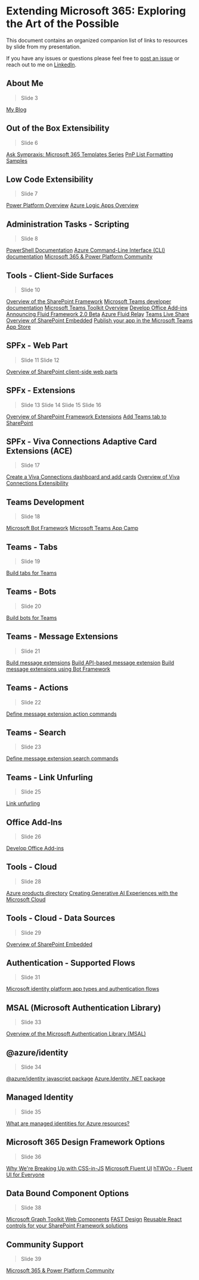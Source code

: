 # Extending Microsoft 365: Exploring the Art of the Possible

This document contains an organized companion list of links to resources by slide from my presentation.

If you have any issues or questions please feel free to [post an issue](https://github.com/juliemturner/Public-Samples/issues) or reach out to me on [LinkedIn](https://www.linkedin.com/in/juliemturner/).

## About Me

>Slide 3

[My Blog](https://julieturner.net/me)

## Out of the Box Extensibility

>Slide 6

[Ask Sympraxis: Microsoft 365 Templates Series](https://www.sympraxisconsulting.com/series/microsoft-365-templates/)
[PnP List Formatting Samples](https://pnp.github.io/List-Formatting/)

## Low Code Extensibility

>Slide 7

[Power Platform Overview](https://www.microsoft.com/en-us/power-platform/)
[Azure Logic Apps Overview](https://azure.microsoft.com/en-us/products/logic-apps/)

## Administration Tasks - Scripting

>Slide 8

[PowerShell Documentation](https://learn.microsoft.com/en-us/powershell/)
[Azure Command-Line Interface (CLI) documentation](https://learn.microsoft.com/en-us/cli/azure/)
[Microsoft 365 & Power Platform Community](https://pnp.github.io/)

## Tools - Client-Side Surfaces

>Slide 10

[Overview of the SharePoint Framework](https://learn.microsoft.com/en-us/sharepoint/dev/spfx/sharepoint-framework-overview)
[Microsoft Teams developer documentation](https://learn.microsoft.com/en-us/microsoftteams/platform/mstdd-landing)
[Microsoft Teams Toolkit Overview](https://learn.microsoft.com/en-us/microsoftteams/platform/toolkit/teams-toolkit-fundamentals)
[Develop Office Add-ins](https://learn.microsoft.com/en-us/office/dev/add-ins/develop/develop-overview)
[Announcing Fluid Framework 2.0 Beta](https://devblogs.microsoft.com/microsoft365dev/announcing-fluid-framework-2-0-beta/)
[Azure Fluid Relay](https://azure.microsoft.com/en-ca/products/fluid-relay/)
[Teams Live Share](https://developer.microsoft.com/en-us/microsoft-teams/liveshare)
[Overview of SharePoint Embedded](https://learn.microsoft.com/en-us/sharepoint/dev/embedded/overview)
[Publish your app in the Microsoft Teams App Store](https://www.youtube.com/watch?v=IQf2Zs9Mob8)

## SPFx - Web Part

>Slide 11
>Slide 12

[Overview of SharePoint client-side web parts](https://learn.microsoft.com/en-us/sharepoint/dev/spfx/web-parts/overview-client-side-web-parts)

## SPFx - Extensions

>Slide 13
>Slide 14
>Slide 15
>Slide 16

[Overview of SharePoint Framework Extensions](https://learn.microsoft.com/en-us/sharepoint/dev/spfx/extensions/overview-extensions)
[Add Teams tab to SharePoint](https://learn.microsoft.com/en-us/microsoftteams/platform/tabs/how-to/tabs-in-sharepoint#introduction)

## SPFx - Viva Connections Adaptive Card Extensions (ACE)

>Slide 17

[Create a Viva Connections dashboard and add cards](https://learn.microsoft.com/en-us/viva/connections/create-dashboard)
[Overview of Viva Connections Extensibility](https://learn.microsoft.com/en-us/sharepoint/dev/spfx/viva/overview-viva-connections)

## Teams Development

>Slide 18

[Microsoft Bot Framework](https://dev.botframework.com/)
[Microsoft Teams App Camp](https://microsoft.github.io/app-camp/)

## Teams - Tabs

>Slide 19

[Build tabs for Teams](https://learn.microsoft.com/en-us/microsoftteams/platform/tabs/what-are-tabs?tabs=desktop%2Cdesktop1%2Cpersonal)

## Teams - Bots

>Slide 20

[Build bots for Teams](https://learn.microsoft.com/en-us/microsoftteams/platform/bots/what-are-bots)

## Teams - Message Extensions

>Slide 21

[Build message extensions](https://learn.microsoft.com/en-us/microsoftteams/platform/messaging-extensions/what-are-messaging-extensions?tabs=desktop)
[Build API-based message extension](https://learn.microsoft.com/en-us/microsoftteams/platform/messaging-extensions/build-api-based-message-extension?tabs=developer-portal-for-teams%2Cnew-api%2Cnew-api2)
[Build message extensions using Bot Framework](https://learn.microsoft.com/en-us/microsoftteams/platform/messaging-extensions/build-bot-based-message-extension?tabs=search-commands)

## Teams - Actions

>Slide 22

[Define message extension action commands](https://learn.microsoft.com/en-us/microsoftteams/platform/messaging-extensions/how-to/action-commands/define-action-command?tabs=Teams-toolkit%2Cdotnet)

## Teams - Search

>Slide 23

[Define message extension search commands](https://learn.microsoft.com/en-us/microsoftteams/platform/messaging-extensions/how-to/search-commands/define-search-command?tabs=Teams-toolkit%2Cdotnet)

## Teams - Link Unfurling

>Slide 25

[Link unfurling](https://learn.microsoft.com/en-us/microsoftteams/platform/messaging-extensions/how-to/link-unfurling)

## Office Add-Ins

>Slide 26

[Develop Office Add-ins](https://learn.microsoft.com/en-us/office/dev/add-ins/develop/develop-overview)

## Tools - Cloud

>Slide 28

[Azure products directory](https://azure.microsoft.com/en-us/products/)
[Creating Generative AI Experiences with the Microsoft Cloud](https://learn.microsoft.com/en-us/microsoft-cloud/dev/copilot/isv-extensibility-story)

## Tools - Cloud - Data Sources

>Slide 29

[Overview of SharePoint Embedded](https://learn.microsoft.com/en-us/sharepoint/dev/embedded/overview)

## Authentication - Supported Flows

>Slide 31

[Microsoft identity platform app types and authentication flows](https://learn.microsoft.com/en-us/entra/identity-platform/authentication-flows-app-scenarios)

## MSAL (Microsoft Authentication Library)

>Slide 33

[Overview of the Microsoft Authentication Library (MSAL)](https://learn.microsoft.com/en-us/entra/identity-platform/msal-overview)

## @azure/identity

>Slide 34

[@azure/identity javascript package](https://www.npmjs.com/package/@azure/identity)
[Azure.Identity .NET package](https://www.nuget.org/packages/Azure.Identity)

## Managed Identity

>Slide 35

[What are managed identities for Azure resources?](https://learn.microsoft.com/en-us/entra/identity/managed-identities-azure-resources/overview)

## Microsoft 365 Design Framework Options

>Slide 36

[Why We're Breaking Up with CSS-in-JS](https://dev.to/srmagura/why-were-breaking-up-wiht-css-in-js-4g9b)
[Microsoft Fluent UI](https://developer.microsoft.com/en-us/fluentui#/)
[hTWOo - Fluent UI for Everyone](https://lab.n8d.studio/htwoo/)

## Data Bound Component Options

>Slide 38

[Microsoft Graph Toolkit Web Components](https://www.npmjs.com/package/@microsoft/mgt-components)
[FAST Design](https://www.fast.design/)
[Reusable React controls for your SharePoint Framework solutions](https://pnp.github.io/sp-dev-fx-controls-react/)

## Community Support

>Slide 39

[Microsoft 365 & Power Platform Community](https://aka.ms/m365pnp)
